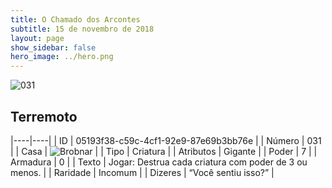 ```yaml
---
title: O Chamado dos Arcontes
subtitle: 15 de novembro de 2018
layout: page
show_sidebar: false
hero_image: ../hero.png
---
```


![031](https://cdn.keyforgegame.com/media/card_front/pt/341_031_C7RGGJ9WG7XW_pt.png)

## Terremoto

|----|----|
| ID | 05193f38-c59c-4cf1-92e9-87e69b3bb76e |
| Número | 031 |
| Casa | ![Brobnar](https://archonarcana.com/images/thumb/e/e0/Brobnar.png/22px-Brobnar.png "Brobnar") |
| Tipo | Criatura |
| Atributos | Gigante |
| Poder | 7 |
| Armadura | 0 |
| Texto | Jogar: Destrua cada criatura com poder de 3 ou menos. |
| Raridade | Incomum |
| Dizeres | “Você sentiu isso?” |
